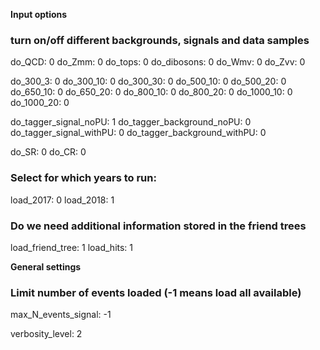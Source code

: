 **Input options**

### turn on/off different backgrounds, signals and data samples
do_QCD:         0
do_Zmm:         0
do_tops:          0
do_dibosons:  0
do_Wmv:         0
do_Zvv:           0

do_300_3:       0
do_300_10:     0
do_300_30:     0
do_500_10:     0
do_500_20:     0
do_650_10:     0
do_650_20:     0
do_800_10:     0
do_800_20:     0
do_1000_10:   0
do_1000_20:   0

do_tagger_signal_noPU:                1
do_tagger_background_noPU:      0
do_tagger_signal_withPU:             0
do_tagger_background_withPU:   0

do_SR:         0
do_CR:         0

### Select for which years to run:
load_2017: 0
load_2018: 1

### Do we need additional information stored in the friend trees
load_friend_tree: 1
load_hits:             1

**General settings**

### Limit number of events loaded (-1 means load all available)
max_N_events_signal:  -1

verbosity_level: 2
